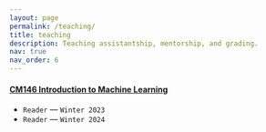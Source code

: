 ```yaml
---
layout: page
permalink: /teaching/
title: teaching
description: Teaching assistantship, mentorship, and grading.
nav: true
nav_order: 6
---
```


#### <u>CM146 Introduction to Machine Learning</u>
- `Reader` — `Winter 2023`
- `Reader` — `Winter 2024`
